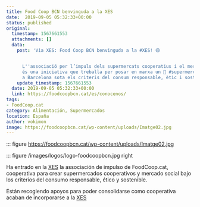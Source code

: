 ```yaml
---
title: Food Coop BCN benvinguda a la XES
date:  2019-09-05 05:32:33+00:00
status: published
original:
  timestamp: 1567661553
  attachments: []
  data:
    post: 'Via XES: Food Coop BCN benvinguda a la #XES! 😄


      L''associació per l’impuls dels supermercats cooperatius i el mercat social
      és una iniciativa que treballa per posar en marxa un 🛒 #supermercatcooperatiu
      a Barcelona sota els criteris del consum responsable, ètic i sostenible.'
    update_timestamp: 1567661553
  date: 2019-09-05 05:32:33+00:00
  link: https://foodcoopbcn.cat/es/conocenos/
tags:
- FoodCoop.cat
category: Alimentación, Supermercados
location: España
author: vokimon
image: https://foodcoopbcn.cat/wp-content/uploads/Imatge02.jpg
---
```


::: figure https://foodcoopbcn.cat/wp-content/uploads/Imatge02.jpg

::: figure /images/logos/logo-foodcoopbcn.jpg right

Ha entrado en la [XES](https://xes.cat) la associación de impulso de FoodCoop.cat,
cooperativa para crear supermercados cooperativos y mercado social
bajo los criterios del consumo responsable, ético y sostenible.

Están recogiendo apoyos para poder consolidarse como cooperativa
 acaban de incorporarse a la [XES](https://xes.cat)



